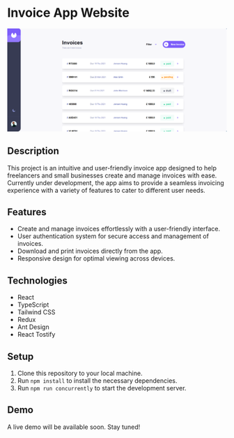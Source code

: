 # Invoice App Website

![Home Page](./public/project_home.png)

## Description

This project is an intuitive and user-friendly invoice app designed to help freelancers and small businesses create and manage invoices with ease. Currently under development, the app aims to provide a seamless invoicing experience with a variety of features to cater to different user needs.

## Features

-   Create and manage invoices effortlessly with a user-friendly interface.
-   User authentication system for secure access and management of invoices.
-   Download and print invoices directly from the app.
-   Responsive design for optimal viewing across devices.

## Technologies

-   React
-   TypeScript
-   Tailwind CSS
-   Redux
-   Ant Design
-   React Tostify

## Setup

1. Clone this repository to your local machine.
2. Run `npm install` to install the necessary dependencies.
3. Run `npm run concurrently` to start the development server.

## Demo

A live demo will be available soon. Stay tuned!
